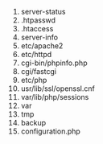 1) server-status
2) .htpasswd
3) .htaccess
4) server-info
5) etc/apache2
7) etc/httpd
8) cgi-bin/phpinfo.php
9) cgi/fastcgi
10) etc/php
11) usr/lib/ssl/openssl.cnf
12) var/lib/php/sessions
13) var
14) tmp
15) backup
16) configuration.php